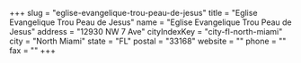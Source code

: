 +++
slug = "eglise-evangelique-trou-peau-de-jesus"
title = "Eglise Evangelique Trou Peau de Jesus"
name = "Eglise Evangelique Trou Peau de Jesus"
address = "12930 NW 7 Ave"
cityIndexKey = "city-fl-north-miami"
city = "North Miami"
state = "FL"
postal = "33168"
website = ""
phone = ""
fax = ""
+++
